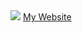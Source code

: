 <img src="https://s1.ezgif.com/tmp/ezgif-14bf1d434eaf54.gif">
<a href="https://minikids.github.io/MyBio/">My Website</a>

